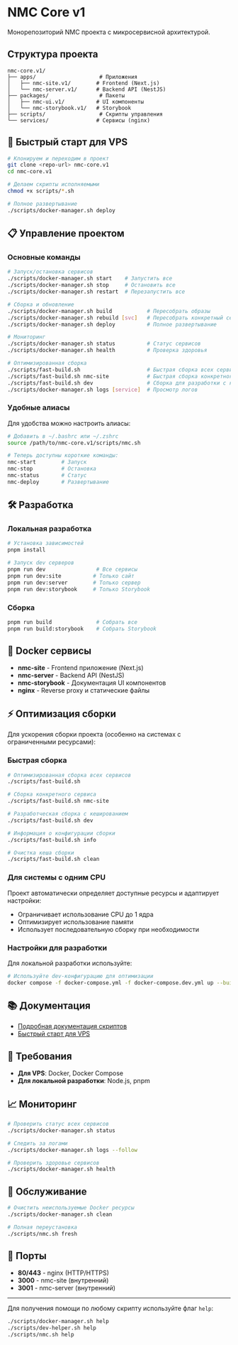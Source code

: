 # NMC Core v1

Монорепозиторий NMC проекта с микросервисной архитектурой.

## Структура проекта

```
nmc-core.v1/
├── apps/                    # Приложения
│   ├── nmc-site.v1/        # Frontend (Next.js)
│   └── nmc-server.v1/      # Backend API (NestJS)
├── packages/                # Пакеты
│   ├── nmc-ui.v1/          # UI компоненты
│   └── nmc-storybook.v1/   # Storybook
├── scripts/                 # Скрипты управления
└── services/               # Сервисы (nginx)
```

## 🚀 Быстрый старт для VPS

```bash
# Клонируем и переходим в проект
git clone <repo-url> nmc-core.v1
cd nmc-core.v1

# Делаем скрипты исполняемыми
chmod +x scripts/*.sh

# Полное развертывание
./scripts/docker-manager.sh deploy
```

## 📋 Управление проектом

### Основные команды

```bash
# Запуск/остановка сервисов
./scripts/docker-manager.sh start    # Запустить все
./scripts/docker-manager.sh stop     # Остановить все
./scripts/docker-manager.sh restart  # Перезапустить все

# Сборка и обновление
./scripts/docker-manager.sh build           # Пересобрать образы
./scripts/docker-manager.sh rebuild [svc]   # Пересобрать конкретный сервис
./scripts/docker-manager.sh deploy          # Полное развертывание

# Мониторинг
./scripts/docker-manager.sh status          # Статус сервисов
./scripts/docker-manager.sh health          # Проверка здоровья

# Оптимизированная сборка
./scripts/fast-build.sh                     # Быстрая сборка всех сервисов
./scripts/fast-build.sh nmc-site            # Быстрая сборка конкретного сервиса
./scripts/fast-build.sh dev                 # Сборка для разработки с кешем
./scripts/docker-manager.sh logs [service]  # Просмотр логов
```

### Удобные алиасы

Для удобства можно настроить алиасы:

```bash
# Добавить в ~/.bashrc или ~/.zshrc
source /path/to/nmc-core.v1/scripts/nmc.sh

# Теперь доступны короткие команды:
nmc-start        # Запуск
nmc-stop         # Остановка
nmc-status       # Статус
nmc-deploy       # Развертывание
```

## 🛠️ Разработка

### Локальная разработка

```bash
# Установка зависимостей
pnpm install

# Запуск dev серверов
pnpm run dev                # Все сервисы
pnpm run dev:site          # Только сайт
pnpm run dev:server        # Только сервер
pnpm run dev:storybook     # Только Storybook
```

### Сборка

```bash
pnpm run build              # Собрать все
pnpm run build:storybook    # Собрать Storybook
```

## 🐳 Docker сервисы

- **nmc-site** - Frontend приложение (Next.js)
- **nmc-server** - Backend API (NestJS)  
- **nmc-storybook** - Документация UI компонентов
- **nginx** - Reverse proxy и статические файлы

## ⚡ Оптимизация сборки

Для ускорения сборки проекта (особенно на системах с ограниченными ресурсами):

### Быстрая сборка
```bash
# Оптимизированная сборка всех сервисов
./scripts/fast-build.sh

# Сборка конкретного сервиса
./scripts/fast-build.sh nmc-site

# Разработческая сборка с кешированием
./scripts/fast-build.sh dev

# Информация о конфигурации сборки
./scripts/fast-build.sh info

# Очистка кеша сборки
./scripts/fast-build.sh clean
```

### Для системы с одним CPU
Проект автоматически определяет доступные ресурсы и адаптирует настройки:
- Ограничивает использование CPU до 1 ядра
- Оптимизирует использование памяти
- Использует последовательную сборку при необходимости

### Настройки для разработки
Для локальной разработки используйте:
```bash
# Используйте dev-конфигурацию для оптимизации
docker compose -f docker-compose.yml -f docker-compose.dev.yml up --build
```

## 📚 Документация

- [Подробная документация скриптов](scripts/README.md)
- [Быстрый старт для VPS](scripts/QUICK_START.md)

## 🔧 Требования

- **Для VPS**: Docker, Docker Compose
- **Для локальной разработки**: Node.js, pnpm

## 📈 Мониторинг

```bash
# Проверить статус всех сервисов
./scripts/docker-manager.sh status

# Следить за логами
./scripts/docker-manager.sh logs --follow

# Проверить здоровье сервисов
./scripts/docker-manager.sh health
```

## 🧹 Обслуживание

```bash
# Очистить неиспользуемые Docker ресурсы
./scripts/docker-manager.sh clean

# Полная переустановка
./scripts/nmc.sh fresh
```

## 🚦 Порты

- **80/443** - nginx (HTTP/HTTPS)
- **3000** - nmc-site (внутренний)
- **3001** - nmc-server (внутренний)

---

Для получения помощи по любому скрипту используйте флаг `help`:

```bash
./scripts/docker-manager.sh help
./scripts/dev-helper.sh help
./scripts/nmc.sh help
```
